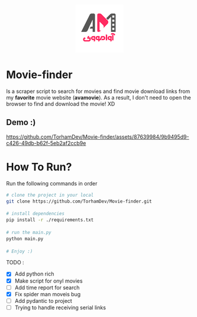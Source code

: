 <center>

![avamove_log](./readme/avamovie_logo.png)

</center>

# Movie-finder
Is a scraper script to search for movies and find movie download links from my **favorite** movie website (**avamovie**). As a result, I don't need to open the browser to find and download the movie! XD

## Demo :)
https://github.com/TorhamDev/Movie-finder/assets/87639984/9b9495d9-c426-49db-b62f-5eb2af2ccb9e



# How To Run?
Run the following commands in order
```bash
# clone the project in your local
git clone https://github.com/TorhamDev/Movie-finder.git

# install dependencies
pip install -r ./requirements.txt

# run the main.py 
python main.py

# Enjoy :)
```




TODO :
- [X] Add python rich
- [X] Make script for onyl movies
- [ ] Add time report for search
- [X] Fix spider man moveis bug
- [ ] Add pydantic to project
- [ ] Trying to handle receiving serial links
